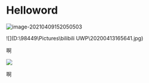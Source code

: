 # Helloword

![image-20210409152050503](C:\Users\98449\AppData\Roaming\Typora\typora-user-images\image-20210409152050503.png)

![](D:\98449\Pictures\bilibili UWP\20200413165641.jpg)



啊

![](../../asset/Helloword/Snipaste_2021-04-10_00-01-56.png)

啊

